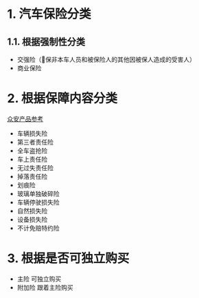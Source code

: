 # 1. 汽车保险分类
## 1.1. 根据强制性分类

* 交强险（保非本车人员和被保险人的其他因被保人造成的受害人）
* 商业保险

# 2. 根据保障内容分类
[众安产品参考](https://static.zhongan.com/castle/zixun/ask/1003908.html)
* 车辆损失险
* 第三者责任险
* 全车盗抢险
* 车上责任险
* 无过失责任险
* 掉落责任险
* 划痕险
* 玻璃单独破碎险
* 车辆停驶损失险
* 自然损失险
* 设备损失险
* 不计免赔特约险

# 3. 根据是否可独立购买

* 主险 可独立购买
* 附加险 跟着主险购买